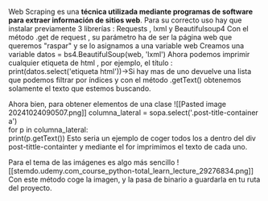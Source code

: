 Web Scraping es una **técnica utilizada mediante programas de software para extraer información de sitios web**.
Para su correcto uso hay que instalar previamente 3 librerías : Requests , lxml y Beautifulsoup4
Con el método .get de request , su parámetro ha de ser la página web que queremos "raspar" y se lo asignamos a una variable web
Creamos una variable datos = bs4.BeautifulSoup(web, 'lxml')
Ahora podemos imprimir cualquier etiqueta de html , por ejemplo, el título :
print(datos.select('etiqueta html'))->Si hay mas de uno devuelve una lista que podemos filtrar por índices y con el método .getText() obtenemos solamente el texto que estemos buscando.

Ahora bien, para obtener elementos de una clase
![[Pasted image 20241024090507.png]]
columna_lateral = sopa.select('.post-title-container a')  
for p in columna_lateral:  
    print(p.getText())
Esto seria un ejemplo de coger todos los a dentro del div post-tittle-containter y mediante el for imprimimos el texto de cada uno.

Para el tema de las imágenes es algo más sencillo
![[stemdo.udemy.com_course_python-total_learn_lecture_29276834.png]]
Con este método coge la imagen, y la pasa de binario a guardarla en tu ruta del proyecto.